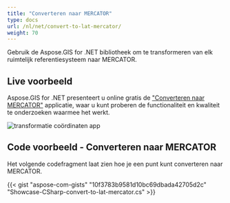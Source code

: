 ```yaml
---
title: "Converteren naar MERCATOR"
type: docs
url: /nl/net/convert-to-lat-mercator/
weight: 70
---
```


Gebruik de Aspose.GIS for .NET bibliotheek om te transformeren van elk ruimtelijk referentiesysteem naar MERCATOR.

## **Live voorbeeld**

Aspose.GIS for .NET presenteert u online gratis de ["Converteren naar MERCATOR"](https://products.aspose.app/gis/transformation/convert-to-lat-mercator) applicatie, waar u kunt proberen de functionaliteit en kwaliteit te onderzoeken waarmee het werkt.

![transformatie coördinaten app](transform-coordinates.png)

## **Code voorbeeld - Converteren naar MERCATOR**

Het volgende codefragment laat zien hoe je een punt kunt converteren naar MERCATOR.

{{< gist "aspose-com-gists" "10f3783b9581d10bc69dbada42705d2c" "Showcase-CSharp-convert-to-lat-mercator.cs" >}}
